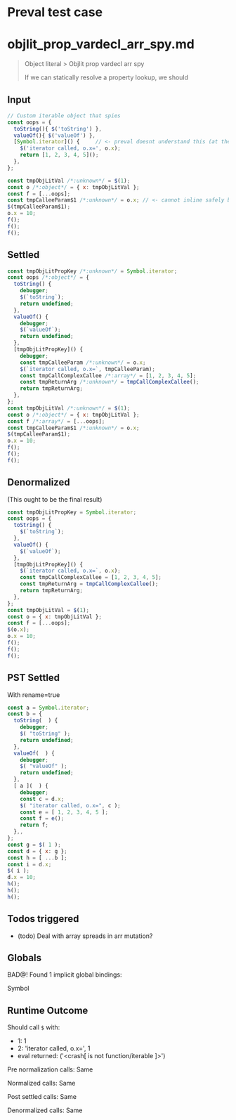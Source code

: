 # Preval test case

# objlit_prop_vardecl_arr_spy.md

> Object literal > Objlit prop vardecl arr spy
>
> If we can statically resolve a property lookup, we should

## Input

`````js filename=intro
// Custom iterable object that spies
const oops = {
  toString(){ $('toString') },
  valueOf(){ $('valueOf') },
  [Symbol.iterator]() {     // <- preval doesnt understand this (at the time of writing)
    $('iterator called, o.x=', o.x);
    return [1, 2, 3, 4, 5]();
  },
};

const tmpObjLitVal /*:unknown*/ = $(1);
const o /*:object*/ = { x: tmpObjLitVal };
const f = [...oops];
const tmpCalleeParam$1 /*:unknown*/ = o.x; // <- cannot inline safely because f will spy
$(tmpCalleeParam$1);
o.x = 10;
f();
f();
f();
`````


## Settled


`````js filename=intro
const tmpObjLitPropKey /*:unknown*/ = Symbol.iterator;
const oops /*:object*/ = {
  toString() {
    debugger;
    $(`toString`);
    return undefined;
  },
  valueOf() {
    debugger;
    $(`valueOf`);
    return undefined;
  },
  [tmpObjLitPropKey]() {
    debugger;
    const tmpCalleeParam /*:unknown*/ = o.x;
    $(`iterator called, o.x=`, tmpCalleeParam);
    const tmpCallComplexCallee /*:array*/ = [1, 2, 3, 4, 5];
    const tmpReturnArg /*:unknown*/ = tmpCallComplexCallee();
    return tmpReturnArg;
  },
};
const tmpObjLitVal /*:unknown*/ = $(1);
const o /*:object*/ = { x: tmpObjLitVal };
const f /*:array*/ = [...oops];
const tmpCalleeParam$1 /*:unknown*/ = o.x;
$(tmpCalleeParam$1);
o.x = 10;
f();
f();
f();
`````


## Denormalized
(This ought to be the final result)

`````js filename=intro
const tmpObjLitPropKey = Symbol.iterator;
const oops = {
  toString() {
    $(`toString`);
  },
  valueOf() {
    $(`valueOf`);
  },
  [tmpObjLitPropKey]() {
    $(`iterator called, o.x=`, o.x);
    const tmpCallComplexCallee = [1, 2, 3, 4, 5];
    const tmpReturnArg = tmpCallComplexCallee();
    return tmpReturnArg;
  },
};
const tmpObjLitVal = $(1);
const o = { x: tmpObjLitVal };
const f = [...oops];
$(o.x);
o.x = 10;
f();
f();
f();
`````


## PST Settled
With rename=true

`````js filename=intro
const a = Symbol.iterator;
const b = {
  toString(  ) {
    debugger;
    $( "toString" );
    return undefined;
  },
  valueOf(  ) {
    debugger;
    $( "valueOf" );
    return undefined;
  },
  [ a ](  ) {
    debugger;
    const c = d.x;
    $( "iterator called, o.x=", c );
    const e = [ 1, 2, 3, 4, 5 ];
    const f = e();
    return f;
  },,
};
const g = $( 1 );
const d = { x: g };
const h = [ ...b ];
const i = d.x;
$( i );
d.x = 10;
h();
h();
h();
`````


## Todos triggered


- (todo) Deal with array spreads in arr mutation?


## Globals


BAD@! Found 1 implicit global bindings:

Symbol


## Runtime Outcome


Should call `$` with:
 - 1: 1
 - 2: 'iterator called, o.x=', 1
 - eval returned: ('<crash[ <ref> is not function/iterable ]>')

Pre normalization calls: Same

Normalized calls: Same

Post settled calls: Same

Denormalized calls: Same
